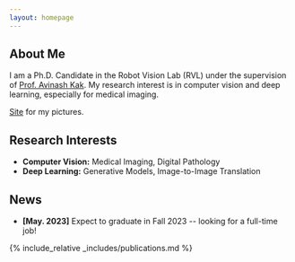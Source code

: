 ```yaml
---
layout: homepage
---
```


## About Me

I am a Ph.D. Candidate in the Robot Vision Lab (RVL) under the supervision of [Prof. Avinash Kak](https://engineering.purdue.edu/kak/). 
My research interest is in computer vision and deep learning, especially for medical imaging.

[Site](https://lifangda01.github.io/imgsat/) for my pictures.

## Research Interests

- **Computer Vision:** Medical Imaging, Digital Pathology
- **Deep Learning:** Generative Models, Image-to-Image Translation

## News

- **[May. 2023]** Expect to graduate in Fall 2023 -- looking for a full-time job!

{% include_relative _includes/publications.md %}

<!-- {% include_relative _includes/services.md %} -->
